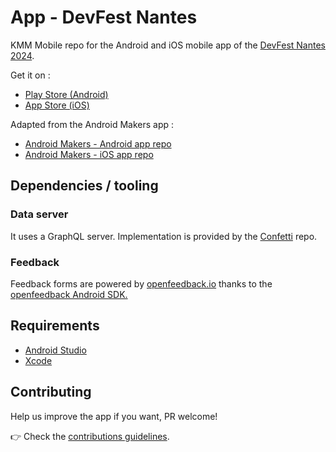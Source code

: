 # App - DevFest Nantes

KMM Mobile repo for the Android and iOS mobile app of
the [DevFest Nantes 2024](https://devfest.gdgnantes.com/).

Get it on :

  * [Play Store (Android)](https://play.google.com/store/apps/details?id=com.gdgnantes.devfest.androidapp)
  * [App Store (iOS)](https://apps.apple.com/fr/app/devfest-nantes/id6443489706)

Adapted from the Android Makers app :

  * [Android Makers - Android app repo](https://github.com/paug/AndroidMakersApp)
  * [Android Makers - iOS app repo](https://github.com/paug/AndroidMakersApp-iOS)

## Dependencies / tooling

### Data server

It uses a GraphQL server. Implementation is provided by the [Confetti](https://github.com/joreilly/Confetti) repo.

### Feedback

Feedback forms are powered by [openfeedback.io](https://openfeedback.io/) thanks to the [openfeedback Android SDK.](https://github.com/paug/openfeedback-android-sdk)

## Requirements

* [Android Studio](https://developer.android.com/studio/index.html)
* [Xcode](https://developer.apple.com/xcode/)

## Contributing

Help us improve the app if you want, PR welcome!

👉 Check the [contributions guidelines](CONTRIBUTING.md).

